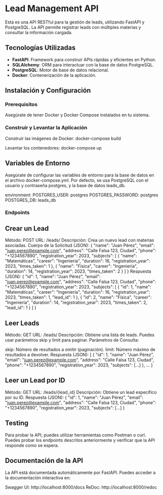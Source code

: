 # Lead Management API

Esta es una API RESTful para la gestión de leads, utilizando FastAPI y PostgreSQL. La API permite registrar leads con múltiples materias y consultar la información cargada.

## Tecnologías Utilizadas

- **FastAPI**: Framework para construir APIs rápidas y eficientes en Python.
- **SQLAlchemy**: ORM para interactuar con la base de datos PostgreSQL.
- **PostgreSQL**: Motor de base de datos relacional.
- **Docker**: Contenerización de la aplicación.

## Instalación y Configuración

### Prerequisitos

Asegúrate de tener Docker y Docker Compose instalados en tu sistema.

### Construir y Levantar la Aplicación
Construir las imágenes de Docker:
docker-compose build

Levantar los contenedores:
docker-compose up

## Variables de Entorno
Asegúrate de configurar las variables de entorno para la base de datos en el archivo docker-compose.yml. Por defecto, se usa PostgreSQL con el usuario y contraseña postgres, y la base de datos leads_db.

environment:
  POSTGRES_USER: postgres
  POSTGRES_PASSWORD: postgres
  POSTGRES_DB: leads_db
### Endpoints
## Crear un Lead
Método: POST
URL: /leads/
Descripción: Crea un nuevo lead con materias asociadas.
Cuerpo de la Solicitud (JSON):
    {
    "name": "Juan Pérez",
    "email": "juan.perez@example.com",
    "address": "Calle Falsa 123, Ciudad",
    "phone": "+1234567890",
    "registration_year": 2023,
    "subjects": [
        {
        "name": "Matemáticas",
        "career": "Ingeniería",
        "duration": 16,
        "registration_year": 2023,
        "times_taken": 1
        },
        {
        "name": "Física",
        "career": "Ingeniería",
        "duration": 14,
        "registration_year": 2023,
        "times_taken": 2
        }
    ]
    }
Respuesta (JSON):
    {
    "id": 1,
    "name": "Juan Pérez",
    "email": "juan.perez@example.com",
    "address": "Calle Falsa 123, Ciudad",
    "phone": "+1234567890",
    "registration_year": 2023,
    "subjects": [
        {
        "id": 1,
        "name": "Matemáticas",
        "career": "Ingeniería",
        "duration": 16,
        "registration_year": 2023,
        "times_taken": 1,
        "lead_id": 1
        },
        {
        "id": 2,
        "name": "Física",
        "career": "Ingeniería",
        "duration": 14,
        "registration_year": 2023,
        "times_taken": 2,
        "lead_id": 1
        }
    ]
    }
## Leer Leads
Método: GET
URL: /leads/
Descripción: Obtiene una lista de leads. Puedes usar parámetros skip y limit para paginar.
Parámetros de Consulta:

skip: Número de resultados a omitir (paginación).
limit: Número máximo de resultados a devolver.
Respuesta (JSON):
    [
    {
        "id": 1,
        "name": "Juan Pérez",
        "email": "juan.perez@example.com",
        "address": "Calle Falsa 123, Ciudad",
        "phone": "+1234567890",
        "registration_year": 2023,
        "subjects": [...]
    },
    ...
    ]
## Leer un Lead por ID
Método: GET
URL: /leads/{lead_id}
Descripción: Obtiene un lead específico por su ID.
Respuesta (JSON):
    {
    "id": 1,
    "name": "Juan Pérez",
    "email": "juan.perez@example.com",
    "address": "Calle Falsa 123, Ciudad",
    "phone": "+1234567890",
    "registration_year": 2023,
    "subjects": [...]
    }

## Testing
Para probar la API, puedes utilizar herramientas como Postman o curl. Puedes probar los endpoints descritos anteriormente y verificar que la API responde como se espera.

## Documentación de la API
La API está documentada automáticamente por FastAPI. Puedes acceder a la documentación interactiva en:

Swagger UI: http://localhost:8000/docs
ReDoc: http://localhost:8000/redoc